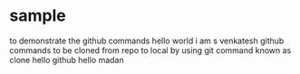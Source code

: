 # sample
to demonstrate the github commands
hello world
i am s venkatesh
github commands to be cloned from repo to local by using git command known as clone
hello github
hello madan

